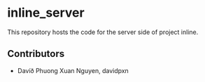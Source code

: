 # inline_server

This repository hosts the code for the server side of project inline.

## Contributors

  * Davíð Phuong Xuan Nguyen, davidpxn
